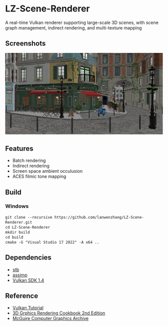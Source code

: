 # LZ-Scene-Renderer

A real-time Vulkan renderer supporting large-scale 3D scenes, with scene graph management, indirect rendering, and multi-texture mapping

## Screenshots
![LZ-Scene-Renderer](data/screenshot_01.png)

## Features
- Batch rendering
- Indirect rendering
- Screen space ambient occulusion
- ACES filmic tone mapping

## Build

### Windows
```
git clone --recursive https://github.com/lanwenzhang/LZ-Scene-Renderer.git
cd LZ-Scene-Renderer
mkdir build
cd build
cmake -G "Visual Studio 17 2022" -A x64 ..
```

## Dependencies
* [stb](https://github.com/nothings/stb)
* [assimp](https://github.com/assimp/assimp)
* [Vulkan SDK 1.4](https://vulkan.lunarg.com/)

## Reference
* [Vulkan Tutorial](https://vulkan-tutorial.com/)
* [3D Grphics Rendering Cookbook 2nd Edition](https://github.com/PacktPublishing/3D-Graphics-Rendering-Cookbook-Second-Edition/tree/main)
* [McGuire Computer Graphics Archive](https://casual-effects.com/data/)
